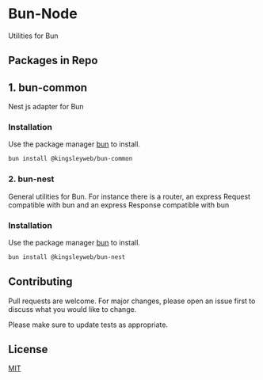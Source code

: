 # Bun-Node

Utilities for Bun

## Packages in Repo
## 1. bun-common
Nest js adapter for Bun
### Installation

Use the package manager [bun](https://bun.sh/) to install.

```bash
bun install @kingsleyweb/bun-common
```
### 2. bun-nest
General utilities for Bun.
For instance there is a router, an express Request compatible with bun and an express Response compatible with bun

### Installation

Use the package manager [bun](https://bun.sh/) to install.

```bash
bun install @kingsleyweb/bun-nest
```

## Contributing

Pull requests are welcome. For major changes, please open an issue first
to discuss what you would like to change.

Please make sure to update tests as appropriate.

## License

[MIT](https://choosealicense.com/licenses/mit/)
